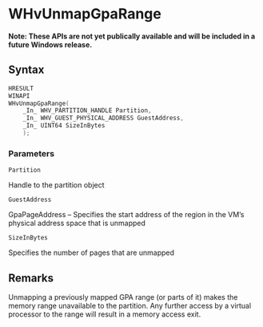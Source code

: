# WHvUnmapGpaRange
**Note: These APIs are not yet publically available and will be included in a future Windows release.**

## Syntax
```C
HRESULT
WINAPI
WHvUnmapGpaRange(
    _In_ WHV_PARTITION_HANDLE Partition,
    _In_ WHV_GUEST_PHYSICAL_ADDRESS GuestAddress,
    _In_ UINT64 SizeInBytes
    );
```
### Parameters

`Partition`

Handle to the partition object

`GuestAddress` 

GpaPageAddress – Specifies the start address of the region in the VM’s physical address space that is unmapped

`SizeInBytes` 

Specifies the number of pages that are unmapped
  

## Remarks

Unmapping a previously mapped GPA range (or parts of it) makes the memory range unavailable to the partition. Any further access by a virtual processor to the range will result in a memory access exit. 
